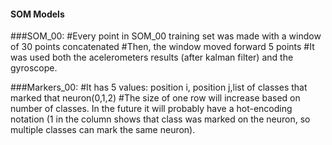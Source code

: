 #### SOM Models
###SOM_00:
#Every point in SOM_00 training set was made with a window of 30 points concatenated
#Then, the window moved forward 5 points
#It was used both the acelerometers results (after kalman filter) and the gyroscope.

###Markers_00:
#It has 5 values: position i, position j,list of classes that marked that neuron(0,1,2)
#The size of one row will increase based on number of classes. In the future it will probably have a hot-encoding notation (1 in the column shows that class was marked on the neuron, so multiple classes can mark the same neuron).
